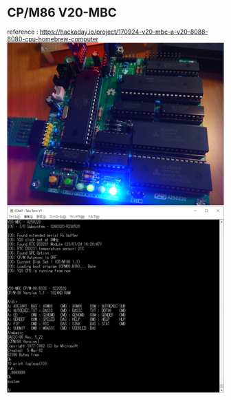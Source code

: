 # CP/M86 V20-MBC
reference : https://hackaday.io/project/170924-v20-mbc-a-v20-8088-8080-cpu-homebrew-computer
\
![V20-MBC](https://github.com/kadokuratsuyoshi/retro_computing/blob/main/CPM86_V20-MBC/V20-MBC.JPG)
\
![boot](https://github.com/kadokuratsuyoshi/retro_computing/blob/main/CPM86_V20-MBC/boot.jpg)
